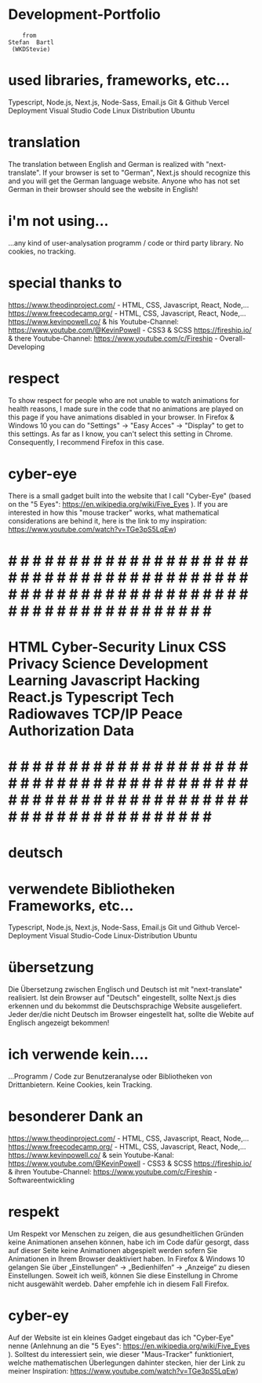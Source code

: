 # Development-Portfolio 
     
        from 
    Stefan  Bartl
     (WKDStevie)

# used libraries, frameworks, etc...
Typescript, Node.js, Next.js, Node-Sass, Email.js
Git & Github
Vercel Deployment
Visual Studio Code 
Linux Distribution Ubuntu

# translation
The translation between English and German is realized with "next-translate". If your browser is set to "German", Next.js should recognize this and you will get the German language website. Anyone who has not set German in their browser should see the website in English!

# i'm not using...
...any kind of user-analysation programm / code or third party library. No cookies, no tracking. 

# special thanks to
https://www.theodinproject.com/ - HTML, CSS, Javascript, React, Node,...
https://www.freecodecamp.org/ - HTML, CSS, Javascript, React, Node,...
https://www.kevinpowell.co/ & his Youtube-Channel: https://www.youtube.com/@KevinPowell - CSS3 & SCSS
https://fireship.io/ & there Youtube-Channel: https://www.youtube.com/c/Fireship - Overall-Developing

# respect
To show respect for people who are not unable to watch animations for health reasons, I made sure in the code that no animations are played on this page if you have animations disabled in your browser. In Firefox & Windows 10 you can do "Settings" -> "Easy Acces" -> "Display" to get to this settings. As far as I know, you can't select this setting in Chrome. Consequently, I recommend Firefox in this case.

# cyber-eye
There is a small gadget built into the website that I call "Cyber-Eye" (based on the "5 Eyes": https://en.wikipedia.org/wiki/Five_Eyes ). If you are interested in how this "mouse tracker" works, what mathematical considerations are behind it, here is the link to my inspiration:
https://www.youtube.com/watch?v=TGe3pS5LqEw)


# # # # # # # # # # # # # # # # # # # # # # # # # # # # # # # # # # # # # # # # # # # # # # # # # # # # # # # # # # # # # # # # # # # # # # # # # # # # # # #
# HTML Cyber-Security Linux CSS Privacy Science Development Learning Javascript Hacking React.js Typescript Tech Radiowaves TCP/IP Peace Authorization Data #
# # # # # # # # # # # # # # # # # # # # # # # # # # # # # # # # # # # # # # # # # # # # # # # # # # # # # # # # # # # # # # # # # # # # # # # # # # # # # # #


# deutsch

# verwendete Bibliotheken Frameworks, etc...
Typescript, Node.js, Next.js, Node-Sass, Email.js
Git und Github
Vercel-Deployment
Visual Studio-Code
Linux-Distribution Ubuntu

# übersetzung
Die Übersetzung zwischen Englisch und Deutsch ist mit "next-translate" realisiert. Ist dein Browser auf "Deutsch" eingestellt, sollte Next.js dies erkennen und du bekommst die Deutschsprachige Website ausgeliefert. Jeder der/die nicht Deutsch im Browser eingestellt hat, sollte die Webite auf Englisch angezeigt bekommen! 

# ich verwende kein....
...Programm / Code zur Benutzeranalyse oder Bibliotheken von Drittanbietern. Keine Cookies, kein Tracking.

# besonderer Dank an
https://www.theodinproject.com/ - HTML, CSS, Javascript, React, Node,...
https://www.freecodecamp.org/ - HTML, CSS, Javascript, React, Node,...
https://www.kevinpowell.co/ & sein Youtube-Kanal: https://www.youtube.com/@KevinPowell - CSS3 & SCSS
https://fireship.io/ & ihren Youtube-Channel: https://www.youtube.com/c/Fireship - Softwareentwickling

# respekt
Um Respekt vor Menschen zu zeigen, die aus gesundheitlichen Gründen keine Animationen ansehen können, habe ich im Code dafür gesorgt, dass auf dieser Seite keine Animationen abgespielt werden sofern Sie Animationen in Ihrem Browser deaktiviert haben. In Firefox & Windows 10 gelangen Sie über „Einstellungen“ -> „Bedienhilfen“ -> „Anzeige“ zu diesen Einstellungen. Soweit ich weiß, können Sie diese Einstellung in Chrome nicht ausgewählt werdeb. Daher empfehle ich in diesem Fall Firefox.

# cyber-ey
Auf der Website ist ein kleines Gadget eingebaut das ich "Cyber-Eye" nenne (Anlehnung an die "5 Eyes": https://en.wikipedia.org/wiki/Five_Eyes ). Solltest du interessiert sein, wie dieser "Maus-Tracker" funktioniert, welche mathematischen Überlegungen dahinter stecken, hier der Link zu meiner Inspiration:
https://www.youtube.com/watch?v=TGe3pS5LqEw)
